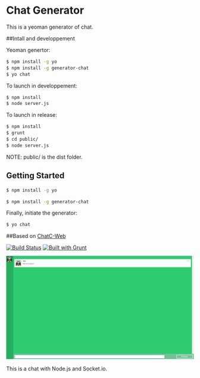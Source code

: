 # Chat Generator

This is a yeoman generator of chat.

##Intall and developpement

Yeoman genertor:

```bash
$ npm install -g yo
$ npm install -g generator-chat
$ yo chat
```

To launch in developpement:

```bash
$ npm install
$ node server.js
```

To launch in release:

```bash
$ npm install
$ grunt
$ cd public/
$ node server.js
```

NOTE: public/ is the dist folder.

## Getting Started

```bash
$ npm install -g yo
```

```bash
$ npm install -g generator-chat
```

Finally, initiate the generator:

```bash
$ yo chat
```

##Based on [ChatC-Web](https://github.com/cedced19/ChatC-Web)

[![Build Status](https://travis-ci.org/cedced19/ChatC-Web.svg?branch=master)](https://travis-ci.org/cedced19/ChatC-Web)
[![Built with Grunt](https://cdn.gruntjs.com/builtwith.png)](http://gruntjs.com/)

![demo](https://raw.githubusercontent.com/cedced19/ChatC-Web/master/demo.png)

This is a chat with Node.js and Socket.io.
